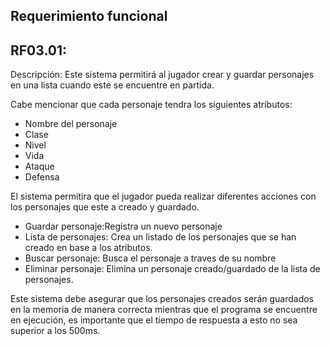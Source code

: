 ## Requerimiento funcional

## RF03.01:

Descripción: Este sistema  permitirá al jugador crear y guardar personajes en una lista cuando este se encuentre en partida.

Cabe mencionar que cada personaje tendra los siguientes atributos: 

- Nombre del personaje <br>
- Clase<br>
- Nivel<br>
- Vida<br>
- Ataque <br>
- Defensa<br>

El sistema permitira que el jugador pueda realizar diferentes acciones con los personajes que este a creado y guardado.
- Guardar personaje:Registra un nuevo personaje
- Lista de personajes: Crea un listado de los personajes que se han creado en base a los atributos.
- Buscar personaje: Busca el personaje a traves de su nombre 
- Eliminar personaje: Elimina un personaje creado/guardado de la lista de personajes.

Este sistema debe asegurar que los personajes creados serán guardados en la memoria de manera correcta mientras que el programa se encuentre en ejecución, es importante que el tiempo de respuesta a esto no sea superior a los 500ms.
